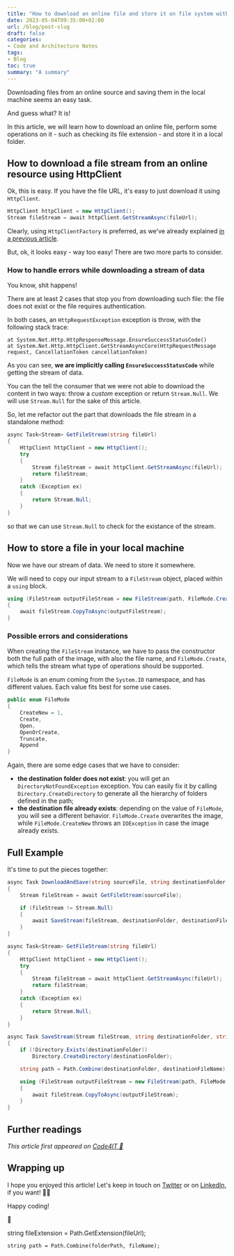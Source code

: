 ```yaml
---
title: "How to download an online file and store it on file system with C#"
date: 2023-05-04T09:35:00+02:00
url: /blog/post-slug
draft: false
categories:
- Code and Architecture Notes
tags:
- Blog
toc: true
summary: "A summary"
---
```


Downloading files from an online source and saving them in the local machine seems an easy task.

And guess what? It is!

In this article, we will learn how to download an online file, perform some operations on it - such as checking its file extension - and store it in a local folder.

## How to download a file stream from an online resource using HttpClient

Ok, this is easy. If you have the file URL, it's easy to just download it using `HttpClient`.

```cs
HttpClient httpClient = new HttpClient();
Stream fileStream = await httpClient.GetStreamAsync(fileUrl);
```

Clearly, using `HttpClientFactory` is preferred, as we've already explained [in a previous article](https://code4it.dev/csharptips/use-httpclientfactory-instead-of-httpclient/).

But, ok, it looks easy - way too easy! There are two more parts to consider.

### How to handle errors while downloading a stream of data

You know, shit happens!

There are at least 2 cases that stop you from downloading such file: the file does not exist or the file requires authentication.

In both cases, an `HttpRequestException` exception is throw, with the following stack trace:

```plaintext
at System.Net.Http.HttpResponseMessage.EnsureSuccessStatusCode()
at System.Net.Http.HttpClient.GetStreamAsyncCore(HttpRequestMessage request, CancellationToken cancellationToken)
```

As you can see, **we are implicitly calling `EnsureSuccessStatusCode`** while getting the stream of data.

You can the tell the consumer that we were not able to download the content in two ways: throw a *custom* exception or return `Stream.Null`. We will use `Stream.Null` for the sake of this article.

So, let me refactor out the part that downloads the file stream in a standalone method:

```cs
async Task<Stream> GetFileStream(string fileUrl)
{
	HttpClient httpClient = new HttpClient();
	try
	{
		Stream fileStream = await httpClient.GetStreamAsync(fileUrl);
		return fileStream;
	}
	catch (Exception ex)
	{
		return Stream.Null;
	}
}
```

so that we can use `Stream.Null` to check for the existance of the stream.

## How to store a file in your local machine

Now we have our stream of data. We need to store it somewhere.

We will need to copy our input stream to a `FileStream` object, placed within a `using` block.

```cs
using (FileStream outputFileStream = new FileStream(path, FileMode.Create))
{
    await fileStream.CopyToAsync(outputFileStream);
}
```

### Possible errors and considerations

When creating the `FileStream` instance, we have to pass the constructor both the full path of the image, with also the file name, and `FileMode.Create`, which tells the stream what type of operations should be supported.

`FileMode` is an enum coming from the `System.IO` namespace, and has different values. Each value fits best for some use cases.

```cs
public enum FileMode
{
	CreateNew = 1,
	Create,
	Open,
	OpenOrCreate,
	Truncate,
	Append
}
```

Again, there are some edge cases that we have to consider:

- **the destination folder does not exist**: you will get an `DirectoryNotFoundException` exception. You can easily fix it by calling `Directory.CreateDirectory` to generate all the hierarchy of folders defined in the path;
- **the destination file already exists**: depending on the value of `FileMode`, you will see a different behavior. `FileMode.Create` overwrites the image, while `FileMode.CreateNew` throws an `IOException` in case the image already exists.

## Full Example

It's time to put the pieces together:

```cs
async Task DownloadAndSave(string sourceFile, string destinationFolder, string destinationFileName)
{
	Stream fileStream = await GetFileStream(sourceFile);

	if (fileStream != Stream.Null)
	{
		await SaveStream(fileStream, destinationFolder, destinationFileName);
	}
}

async Task<Stream> GetFileStream(string fileUrl)
{
	HttpClient httpClient = new HttpClient();
	try
	{
		Stream fileStream = await httpClient.GetStreamAsync(fileUrl);
		return fileStream;
	}
	catch (Exception ex)
	{
		return Stream.Null;
	}
}

async Task SaveStream(Stream fileStream, string destinationFolder, string destinationFileName)
{
	if (!Directory.Exists(destinationFolder))
		Directory.CreateDirectory(destinationFolder);

	string path = Path.Combine(destinationFolder, destinationFileName);

	using (FileStream outputFileStream = new FileStream(path, FileMode.CreateNew))
	{
		await fileStream.CopyToAsync(outputFileStream);
	}
}
```

## Further readings

_This article first appeared on [Code4IT 🐧](https://www.code4it.dev/)_


## Wrapping up


I hope you enjoyed this article! Let's keep in touch on [Twitter](https://twitter.com/BelloneDavide) or on [LinkedIn](https://www.linkedin.com/in/BelloneDavide/), if you want! 🤜🤛

Happy coding!

🐧



string fileExtension = Path.GetExtension(fileUrl);

	string path = Path.Combine(folderPath, fileName);
